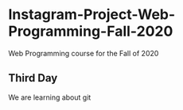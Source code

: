 # Instagram-Project-Web-Programming-Fall-2020
Web Programming course for the Fall of 2020

## Third Day
We are learning about git